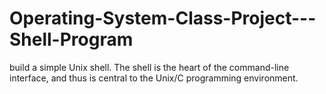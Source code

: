 # Operating-System-Class-Project---Shell-Program
build a simple Unix shell. The shell is the heart of the command-line interface, and thus is central to the Unix/C programming environment.
